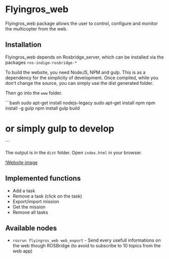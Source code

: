 Flyingros\_web
=========

Flyingros\_web package allows the user to control, configure and monitor the multicopter from the web.

Installation
-------------

Flyingros\_web depends on Rosbridge\_server, which can be installed via the packages `ros-indigo-rosbridge-*`

To build the website, you need NodeJS, NPM and gulp. This is as a dependency for the simplicity of development. Once compiled, while you don't change the source, you can simply use the dist generated folder.

Then go into the `www` folder.

´´´bash
sudo apt-get install nodejs-legacy
sudo apt-get install npm
npm install -g gulp
npm install
gulp build 
# or simply gulp to develop 
´´´

The output is in the `dist` folder. Open `index.html` in your browser.

[!Website image](images/website.png)

Implemented functions
-----------

* Add a task 
* Remove a task (click on the task)
* Export/import mission
* Get the mission
* Remove all tasks

Available nodes 
-----------

* `rosrun flyingros_web web_export` - Send every usefull informations on the web though ROSBridge (to avoid to subscribe to 10 topics from the web app)

